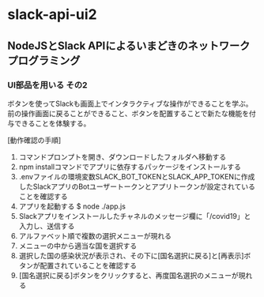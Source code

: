 # slack-api-ui2

## NodeJSとSlack APIによるいまどきのネットワークプログラミング

### UI部品を用いる その2

ボタンを使ってSlackも画面上でインタラクティブな操作ができることを学ぶ。前の操作画面に戻ることができること、ボタンを配置することで新たな機能を付与できることを体験する。

[動作確認の手順]

1. コマンドプロンプトを開き、ダウンロードしたフォルダへ移動する
1. npm installコマンドでアプリに依存するパッケージをインストールする
1. .envファイルの環境変数SLACK_BOT_TOKENとSLACK_APP_TOKENに作成したSlackアプリのBotユーザートークンとアプリトークンが設定されていることを確認する
1. アプリを起動する
    $ node ./app.js
1. Slackアプリをインストールしたチャネルのメッセージ欄に「/covid19」と入力し、送信する
1. アルファベット順で複数の選択メニューが現れる
1. メニューの中から適当な国を選択する
1. 選択した国の感染状況が表示され、その下に[国名選択に戻る]と[再表示]ボタンが配置されていることを確認する
1. [国名選択に戻る]ボタンをクリックすると、再度国名選択のメニューが現れる
